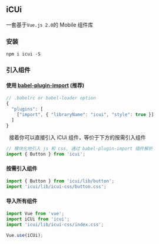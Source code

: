## iCUi

一套基于`Vue.js 2.0`的 Mobile 组件库

### 安装

```shell
npm i icui -S
```

### 引入组件

#### 使用 [babel-plugin-import](https://github.com/ant-design/babel-plugin-import) (推荐)

   ```js
   // .babelrc or babel-loader option
   {
     "plugins": [
       ["import", { "libraryName": "icui", "style": true }]
     ]
   }
   ```
   
   接着你可以直接引入 iCUi 组件，等价于下方的按需引入组件

   ```js
   // 模块化地引入 js 和 css, 通过 babel-plugin-import 插件解析
   import { Button } from 'icui';
   ```

#### 按需引入组件

   ```jsx
   import { Button } from 'icui/lib/button';
   import 'icui/lib/icui-css/button.css';
   ```
 
#### 导入所有组件
 
```javascript
import Vue from 'vue';
import iCUi from 'icui';
import 'icui/lib/icui-css/index.css';

Vue.use(iCUi);
```
